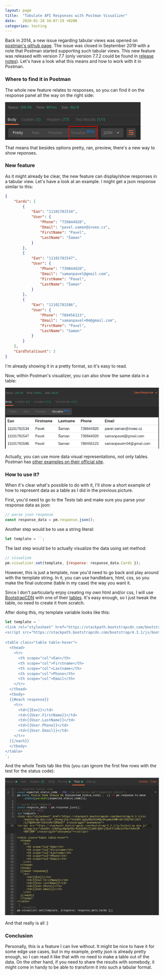 ```yaml
---
layout: page
title:  "Tabulate API Responses with Postman Visualizer"
date:   2020-01-18 16:07:19 +0200
categories: testing
---
```


Back in 2014, a new issue regarding tabular views was opened on [postman's github page](https://github.com/postmanlabs/postman-app-support/issues/519). The issue was closed in September 2019 with a note that Postman started supporting such tabular views. This new feature was released with version 7.7 (only version 7.7.2 could be found in [release notes](https://www.getpostman.com/downloads/release-notes)). Let's have a look what this means and how to work with it in Postman.

### Where to find it in Postman

The whole new feature relates to responses, so you can find it on the response panel all the way on the right side:

![image](/images/postman_visualizer_panel.png)

That means that besides options pretty, ran, preview, there's a new way to show reponses.

### New feature

As it might already be clear, the new feature can display/show responses in a tabular view. Let's have a look at an example. I might get a json response similar to this:

```json
{
    "Cards": [
        {
            "Ean": "11101781534",
            "User": {
                "Phone": "739844920",
                "Email": "pavel.saman@inveo.cz",
                "FirstName": "Pavel",
                "LastName": "Šaman"
            }
        },
        {
            "Ean": "11101781547",
            "User": {
                "Phone": "739844920",
                "Email": "samanpavel@gmail.com",
                "FirstName": "Pavel",
                "LastName": "Šaman"
            }
        },
        {
            "Ean": "11101781586",
            "User": {
                "Phone": "789456123",
                "Email": "samanpavel+04@gmail.com",
                "FirstName": "Pavel",
                "LastName": "Saman"
            }
        }
    ],
    "CardTotalCount": 3
}
```

I'm already showing it in a pretty format, so it's easy to read.

Now, within Postman's visualizer, you can also show the same data in a table:

![image](/images/postman_visualizer_example.png)

Actually, you can use more data visual representations, not only tables. Postman has [other examples on their official site](https://learning.getpostman.com/docs/postman/sending-api-requests/visualizer/).

### How to use it?

When it's clear what's possible to do with it, I'll show a short example of how to represent data as a table as I did in the previous picture.

First, you'd need to go to the Tests tab and make sure you parse your response data as json:

```javascript
// parse json response
const response_data = pm.response.json();
```

Another step would be to use a string literal:

```javascript
let template = ``;
```

The last step would be to actually visualize the data using set method:

```javascript
// visualize
pm.visualizer.set(template, {response: response_data.Cards });
```

However, this is just a template, now you'd need to go back and play around with the template string. In it, you can use handlebars, html, css, so you make the final outcome (table in my case) the way you want it.

Since I don't particularly enjoy creating my own html and/or css, I will use [BootstrapCDN](https://getbootstrap.com/docs/4.3/getting-started/download/) with one of their [tables](https://getbootstrap.com/docs/4.3/content/tables/). It's easy enough, so I just tweak the table, no need to create it from scratch.

After doing this, my template variable looks like this:

```javascript
let template = `
<link rel="stylesheet" href="https://stackpath.bootstrapcdn.com/bootstrap/4.3.1/css/bootstrap.min.css" integrity="sha384-ggOyR0iXCbMQv3Xipma34MD+dH/1fQ784/j6cY/iJTQUOhcWr7x9JvoRxT2MZw1T" crossorigin="anonymous">
<script src="https://stackpath.bootstrapcdn.com/bootstrap/4.3.1/js/bootstrap.min.js" integrity="sha384-JjSmVgyd0p3pXB1rRibZUAYoIIy6OrQ6VrjIEaFf/nJGzIxFDsf4x0xIM+B07jRM" crossorigin="anonymous"></script>

<table class="table table-hover">
  <thead>
    <tr>
      <th scope="col">Ean</th>
      <th scope="col">Firstname</th>
      <th scope="col">Lastname</th>
      <th scope="col">Phone</th>
      <th scope="col">Email</th>
    </tr>
  </thead>
  <tbody>
  {{#each response}}
    <tr>
      <td>{{Ean}}</td>
      <td>{{User.FirstName}}</td>
      <td>{{User.LastName}}</td>
      <td>{{User.Phone}}</td>
      <td>{{User.Email}}</td>
    </tr>
  {{/each}}
  </tbody>
</table>
`;
```

And the whole Tests tab like this (you can ignore the first few rows with the test for the status code):

![image](/images/postman_visualizer_tests_tab.png)

And that really is all :)

### Conclusion

Personally, this is a feature I can live without. It might be nice to have it for some edge use cases, but in my example, pretty json is already pretty enough, so I can read it like that with no need to make a table out of the data. On the other hand, if you need to share the results with somebody, it might come in handy to be able to transform it into such a tabular format.